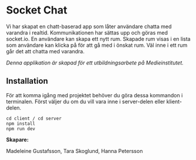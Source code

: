 # Socket Chat

Vi har skapat en chatt-baserad app som låter användare chatta med varandra i realtid. Kommunikationen har sättas upp och göras med socket.io. En användare kan skapa ett nytt rum. Skapade rum visas i en lista som användare kan klicka på för att gå med i önskat rum. Väl inne i ett rum går det att chatta med varandra.

_Denna applikation är skapad för ett utbildningsarbete på Medieinstitutet._

## Installation

För att komma igång med projektet behöver du göra dessa kommandon i terminalen.
Först väljer du om du vill vara inne i server-delen eller klient-delen.

```
cd client / cd server
npm install
npm run dev
```

**Skapare:**

Madeleine Gustafsson,
Tara Skoglund,
Hanna Petersson
